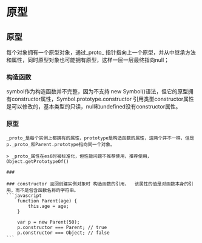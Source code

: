 # 原型

## 原型
   每个对象拥有一个原型对象，通过_proto_ 指针指向上一个原型，并从中继承方法和属性，同时原型对象也可能拥有原型，这样一层一层最终指向null；

### 构造函数
   symbol作为构造函数并不完整，因为不支持 new Symbol()语法，但它的原型拥有constructor属性，Symbol.prototype.constructor
   引用类型constructor属性是可以修改的，基本类型的只读，null和undefined没有constructor属性。
### 原型
    _proto_是每个实例上都拥有的属性，prototype是构造函数的属性，这两个并不一样，但是p._proto_和Parent.prototype指向同一个对象。

    > _proto_属性在es6时被标准化，但性能问题不推荐使用，推荐使用，Object.getPrototypeOf()

    ###

    ### constructor 返回创建实例对象时 构造函数的引用，  该属性的值是对函数本身的引用，而不是包含函数名称的字符串。
    ```javascript
        function Parent(age) {
            this.age = age;
        }

        var p = new Parent(50);
        p.constructor === Parent; // true
        p.constructor === Object; // false
    ```















